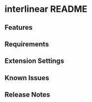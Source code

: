 # interlinear README

## Features

## Requirements

## Extension Settings

## Known Issues

## Release Notes
